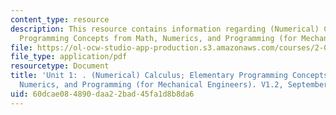 ```yaml
---
content_type: resource
description: This resource contains information regarding (Numerical) Calculus; Elementary
  Programming Concepts from Math, Numerics, and Programming (for Mechanical Engineers).
file: https://ol-ocw-studio-app-production.s3.amazonaws.com/courses/2-086-numerical-computation-for-mechanical-engineers-fall-2012/60dcae084890daa22bad45fa1d8b8da6_MIT2_086F12_notes_unit1.pdf
file_type: application/pdf
resourcetype: Document
title: 'Unit 1: . (Numerical) Calculus; Elementary Programming Concepts from Math,
  Numerics, and Programming (for Mechanical Engineers). V1.2, September 2012.'
uid: 60dcae08-4890-daa2-2bad-45fa1d8b8da6
---
```


